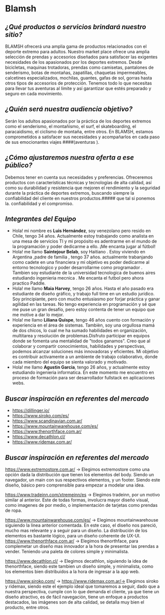 # Blamsh
## _¿Qué productos o servicios brindará nuestro sitio?_

BLAMSH ofrecerá una amplia gama de productos relacionados con el deporte extremo para adultos. Nuestro market place ofrece una amplia selección de prendas y accesorios diseñados para satisfacer las exigentes necesidades de los apasionados por los deportes extremos. Desde bicicletas, maquinas trotadoras, prendas como camisetas, pantalones de senderismo, botas de montañas, zapatillas, chaquetas impermeables, calcetines especializados, mochilas, guantes, gafas de sol, gorras hasta otros tipos de accesorios de protección. Tenemos todo lo que necesitas para llevar tus aventuras al límite y así garantizar que estés preparado y seguro en cada movimiento.

## _¿Quién será nuestra audiencia objetivo?_
Serán los adultos apasionados por la práctica de los deportes extremos como el senderismo, el montañismo, el surf, el skateboarding, el paracaidismo, el ciclismo de montaña, entre otros. En BLAMSH, estamos comprometidos a satisfacer sus necesidades y acompañarlos en cada paso de sus emocionantes viajes ####(aventuras ).


## _¿Cómo ajustaremos nuestra oferta a ese público?_
Debemos tener en cuenta sus necesidades y preferencias. Ofreceremos productos con características técnicas y tecnologías de alta calidad, así como su durabilidad y resistencia que mejoren el rendimiento y la seguridad durante la práctica de deportes extremos, buscando siempre la confiabilidad del cliente en nuestros productos.##### que tal si ponemos la.  confiabilidad y el compromiso.

## _Integrantes del Equipo_
- Hola! mi nombre es **Luis Hernández**, soy venezolano pero resido en Chile, tengo 34 años. Actualmente estoy trabajando como analista en una mesa de servicios TI y mi propósito es adentrarme en el mundo de la programación y poder dedicarme a ello. ¡Me encanta jugar al fútbol!
- Hola! me llamo **Saintejour Belab**, soy Haitiano . Estoy viviendo en Argentina ,padre de familia , tengo 37 años. actualmente trabanjando como cadete en una financiera y mi objetivo es poder dedicarme al entorno tecnologico y poder desarrollarme como programador . Tambien soy estudiante de la universidad tecnologica de buenos aires estudiando ingenieria mecnica . Me encanta el futbol pero ahora practico Paddle.
- Hola! me llamo **Maia Harvey**, tengo 26 años. Hasta el año pasado era estudiante de diseño gráfico, y trabajo full time en un estudio jurídico. Soy principiante, pero con mucho entusiasmo por forjar práctica y ganar agilidad en las tareas. No tengo experiencia en programación y sé que me puse un gran desafío, pero estoy contenta de tener un equipo que me motive a dar lo mejor. 
- Hola! me llamo **Liliana Quispe**, tengo 46 años cuento con formación y experiencia en el área de sistemas. Tambièn, soy una orgullosa mamá de dos chicos, lo cual me ha sumado habilidades en organización, multitarea y resolución de problemas.Disfruto participar en equipos donde se fomenta una mentalidad de "todos ganamos". Creo que al colaborar y compartir conocimientos, habilidades y perspectivas, podemos alcanzar soluciones más innovadoras y eficientes. Mi objetivo es contribuir activamente a un ambiente de trabajo colaborativo, donde cada miembro del equipo se sienta valorado y motivado.
- Hola! me llamo **Agustin Garcia**, tengo 26 años, y actualmente estoy estudiando ingenieria informatica. En este momento me encuentro en proceso de formación para ser desarrollador fullstack en aplicaciones webs.

## _Buscar inspiración en referentes del mercado_

- https://dillinger.io/
- https://www.siroko.com/es/
- https://www.scandinavian.com.ar/
- https://www.mountainwarehouse.com/es/
- https://www.thenorthface.com.ar/
- https://www.decathlon.cl/
- https://www.ridemax.com.ar/
 
 ## _Buscar inspiración en referentes del mercado_

  https://www.extremostore.com.ar/ -> Elegimos extremostore como una opción dada la distribución que tienen los elementos del body. Siendo un navegador, un main con sus respectivos elementos, y un footer. Siendo este diseño, básico pero comprensible para empezar a modelar una idea.
  
  https://www.tradeinn.com/xtremeinn/es -> Elegimos tradeinn, por un motivo similar al anterior. Este de todas formas, involucra mayor diseño visual, como imagenes de por medio, o implementación de tarjetas como prendas de ropa.

  https://www.mountainwarehouse.com/es/ -> Elegimos mountainwarehouse siguiendo la linea anterior comentada. En este caso, el diseño nos pareció, mucho mas relevante y a seguir para un diseño. La distribución de los elementos es bastante lógico, para un diseño coherente de UX-UI.
  https://www.thenorthface.com.ar/ -> Elegimos thenorthface, para complemetar un diseño mas innovador a la hora de presentar las prendas a vender. Teniendo una paleta de colores simple y minimalista.

  https://www.decathlon.cl/ -> Elegimos decathlon, siguiendo la idea de thenorthface, siendo este tambien un diseño simple, y minimalista, como los elementos bien distribuidos a la hora de ingresar a la app web.

  https://www.siroko.com/ ->
  https://www.ridemax.com.ar/-> Elegimos siroko y ridemax, siendo este el ejemplo ideal que tomaremos a seguir, dado que a nuestra perspectiva, cumple con lo que demanda el cliente, ya que tiene un diseño atractivo, es de fácil navegación, tiene un enfoque a productos destacados, las imágenes son de alta calidad, se detalla muy bien el producto, entre otros.
